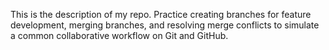 This is the description of my repo.
Practice creating branches for feature development, merging branches, and resolving merge conflicts to simulate a common collaborative workflow on Git and GitHub.

